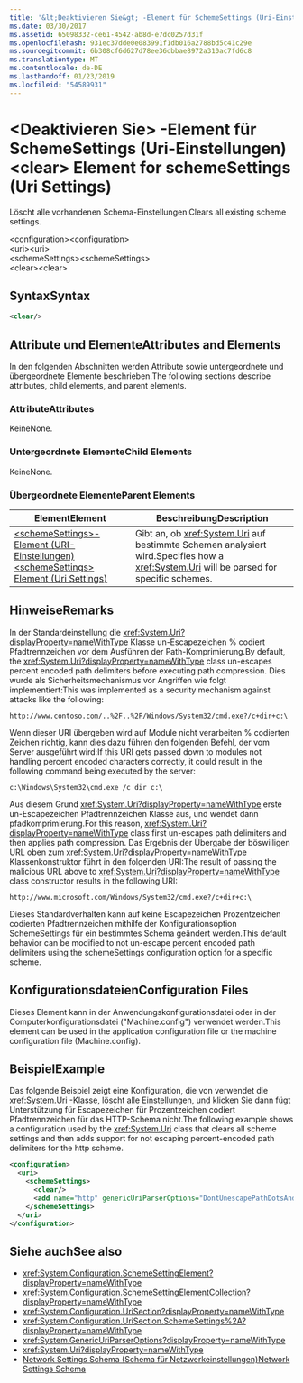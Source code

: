 ```yaml
---
title: '&lt;Deaktivieren Sie&gt; -Element für SchemeSettings (Uri-Einstellungen)'
ms.date: 03/30/2017
ms.assetid: 65098332-ce61-4542-ab8d-e7dc0257d31f
ms.openlocfilehash: 931ec37dde0e083991f1db016a2788bd5c41c29e
ms.sourcegitcommit: 6b308cf6d627d78ee36dbbae8972a310ac7fd6c8
ms.translationtype: MT
ms.contentlocale: de-DE
ms.lasthandoff: 01/23/2019
ms.locfileid: "54589931"
---
```

# <a name="ltcleargt-element-for-schemesettings-uri-settings"></a><span data-ttu-id="454f6-102">&lt;Deaktivieren Sie&gt; -Element für SchemeSettings (Uri-Einstellungen)</span><span class="sxs-lookup"><span data-stu-id="454f6-102">&lt;clear&gt; Element for schemeSettings (Uri Settings)</span></span>
<span data-ttu-id="454f6-103">Löscht alle vorhandenen Schema-Einstellungen.</span><span class="sxs-lookup"><span data-stu-id="454f6-103">Clears all existing scheme settings.</span></span>  
  
 <span data-ttu-id="454f6-104">\<configuration></span><span class="sxs-lookup"><span data-stu-id="454f6-104">\<configuration></span></span>  
<span data-ttu-id="454f6-105">\<uri></span><span class="sxs-lookup"><span data-stu-id="454f6-105">\<uri></span></span>  
<span data-ttu-id="454f6-106">\<schemeSettings></span><span class="sxs-lookup"><span data-stu-id="454f6-106">\<schemeSettings></span></span>  
<span data-ttu-id="454f6-107">\<clear></span><span class="sxs-lookup"><span data-stu-id="454f6-107">\<clear></span></span>  
  
## <a name="syntax"></a><span data-ttu-id="454f6-108">Syntax</span><span class="sxs-lookup"><span data-stu-id="454f6-108">Syntax</span></span>  
  
```xml  
<clear/>  
```  
  
## <a name="attributes-and-elements"></a><span data-ttu-id="454f6-109">Attribute und Elemente</span><span class="sxs-lookup"><span data-stu-id="454f6-109">Attributes and Elements</span></span>  
 <span data-ttu-id="454f6-110">In den folgenden Abschnitten werden Attribute sowie untergeordnete und übergeordnete Elemente beschrieben.</span><span class="sxs-lookup"><span data-stu-id="454f6-110">The following sections describe attributes, child elements, and parent elements.</span></span>  
  
### <a name="attributes"></a><span data-ttu-id="454f6-111">Attribute</span><span class="sxs-lookup"><span data-stu-id="454f6-111">Attributes</span></span>  
 <span data-ttu-id="454f6-112">Keine</span><span class="sxs-lookup"><span data-stu-id="454f6-112">None.</span></span>  
  
### <a name="child-elements"></a><span data-ttu-id="454f6-113">Untergeordnete Elemente</span><span class="sxs-lookup"><span data-stu-id="454f6-113">Child Elements</span></span>  
 <span data-ttu-id="454f6-114">Keine</span><span class="sxs-lookup"><span data-stu-id="454f6-114">None.</span></span>  
  
### <a name="parent-elements"></a><span data-ttu-id="454f6-115">Übergeordnete Elemente</span><span class="sxs-lookup"><span data-stu-id="454f6-115">Parent Elements</span></span>  
  
|<span data-ttu-id="454f6-116">Element</span><span class="sxs-lookup"><span data-stu-id="454f6-116">Element</span></span>|<span data-ttu-id="454f6-117">Beschreibung</span><span class="sxs-lookup"><span data-stu-id="454f6-117">Description</span></span>|  
|-------------|-----------------|  
|[<span data-ttu-id="454f6-118">\<schemeSettings>-Element (URI-Einstellungen)</span><span class="sxs-lookup"><span data-stu-id="454f6-118">\<schemeSettings> Element (Uri Settings)</span></span>](../../../../../docs/framework/configure-apps/file-schema/network/schemesettings-element-uri-settings.md)|<span data-ttu-id="454f6-119">Gibt an, ob <xref:System.Uri> auf bestimmte Schemen analysiert wird.</span><span class="sxs-lookup"><span data-stu-id="454f6-119">Specifies how a <xref:System.Uri> will be parsed for specific schemes.</span></span>|  
  
## <a name="remarks"></a><span data-ttu-id="454f6-120">Hinweise</span><span class="sxs-lookup"><span data-stu-id="454f6-120">Remarks</span></span>  
 <span data-ttu-id="454f6-121">In der Standardeinstellung die <xref:System.Uri?displayProperty=nameWithType> Klasse un-Escapezeichen % codiert Pfadtrennzeichen vor dem Ausführen der Path-Komprimierung.</span><span class="sxs-lookup"><span data-stu-id="454f6-121">By default, the <xref:System.Uri?displayProperty=nameWithType> class un-escapes percent encoded path delimiters before executing path compression.</span></span> <span data-ttu-id="454f6-122">Dies wurde als Sicherheitsmechanismus vor Angriffen wie folgt implementiert:</span><span class="sxs-lookup"><span data-stu-id="454f6-122">This was implemented as a security mechanism against attacks like the following:</span></span>  
  
 `http://www.contoso.com/..%2F..%2F/Windows/System32/cmd.exe?/c+dir+c:\`  
  
 <span data-ttu-id="454f6-123">Wenn dieser URI übergeben wird auf Module nicht verarbeiten % codierten Zeichen richtig, kann dies dazu führen den folgenden Befehl, der vom Server ausgeführt wird:</span><span class="sxs-lookup"><span data-stu-id="454f6-123">If this URI gets passed down to modules not handling percent encoded characters correctly, it could result in the following command being executed by the server:</span></span>  
  
 `c:\Windows\System32\cmd.exe /c dir c:\`  
  
 <span data-ttu-id="454f6-124">Aus diesem Grund <xref:System.Uri?displayProperty=nameWithType> erste un-Escapezeichen Pfadtrennzeichen Klasse aus, und wendet dann pfadkomprimierung.</span><span class="sxs-lookup"><span data-stu-id="454f6-124">For this reason, <xref:System.Uri?displayProperty=nameWithType> class first un-escapes path delimiters and then applies path compression.</span></span> <span data-ttu-id="454f6-125">Das Ergebnis der Übergabe der böswilligen URL oben zum <xref:System.Uri?displayProperty=nameWithType> Klassenkonstruktor führt in den folgenden URI:</span><span class="sxs-lookup"><span data-stu-id="454f6-125">The result of passing the malicious URL above to <xref:System.Uri?displayProperty=nameWithType> class constructor results in the following URI:</span></span>  
  
 `http://www.microsoft.com/Windows/System32/cmd.exe?/c+dir+c:\`  
  
 <span data-ttu-id="454f6-126">Dieses Standardverhalten kann auf keine Escapezeichen Prozentzeichen codierten Pfadtrennzeichen mithilfe der Konfigurationsoption SchemeSettings für ein bestimmtes Schema geändert werden.</span><span class="sxs-lookup"><span data-stu-id="454f6-126">This default behavior can be modified to not un-escape percent encoded path delimiters using the schemeSettings configuration option for a specific scheme.</span></span>  
  
## <a name="configuration-files"></a><span data-ttu-id="454f6-127">Konfigurationsdateien</span><span class="sxs-lookup"><span data-stu-id="454f6-127">Configuration Files</span></span>  
 <span data-ttu-id="454f6-128">Dieses Element kann in der Anwendungskonfigurationsdatei oder in der Computerkonfigurationsdatei ("Machine.config") verwendet werden.</span><span class="sxs-lookup"><span data-stu-id="454f6-128">This element can be used in the application configuration file or the machine configuration file (Machine.config).</span></span>  
  
## <a name="example"></a><span data-ttu-id="454f6-129">Beispiel</span><span class="sxs-lookup"><span data-stu-id="454f6-129">Example</span></span>  
 <span data-ttu-id="454f6-130">Das folgende Beispiel zeigt eine Konfiguration, die von verwendet die <xref:System.Uri> -Klasse, löscht alle Einstellungen, und klicken Sie dann fügt Unterstützung für Escapezeichen für Prozentzeichen codiert Pfadtrennzeichen für das HTTP-Schema nicht.</span><span class="sxs-lookup"><span data-stu-id="454f6-130">The following example shows a configuration used by the <xref:System.Uri> class that clears all scheme settings and then adds support for not escaping percent-encoded path delimiters for the http scheme.</span></span>  
  
```xml  
<configuration>  
  <uri>  
    <schemeSettings>  
      <clear/>  
      <add name="http" genericUriParserOptions="DontUnescapePathDotsAndSlashes"/>  
    </schemeSettings>  
  </uri>  
</configuration>  
```  
  
## <a name="see-also"></a><span data-ttu-id="454f6-131">Siehe auch</span><span class="sxs-lookup"><span data-stu-id="454f6-131">See also</span></span>
- <xref:System.Configuration.SchemeSettingElement?displayProperty=nameWithType>
- <xref:System.Configuration.SchemeSettingElementCollection?displayProperty=nameWithType>
- <xref:System.Configuration.UriSection?displayProperty=nameWithType>
- <xref:System.Configuration.UriSection.SchemeSettings%2A?displayProperty=nameWithType>
- <xref:System.GenericUriParserOptions?displayProperty=nameWithType>
- <xref:System.Uri?displayProperty=nameWithType>
- [<span data-ttu-id="454f6-132">Network Settings Schema (Schema für Netzwerkeinstellungen)</span><span class="sxs-lookup"><span data-stu-id="454f6-132">Network Settings Schema</span></span>](../../../../../docs/framework/configure-apps/file-schema/network/index.md)
